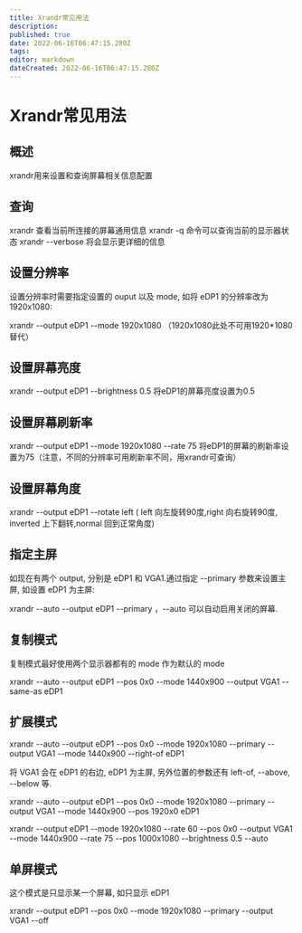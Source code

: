 ```yaml
---
title: Xrandr常见用法
description: 
published: true
date: 2022-06-16T06:47:15.280Z
tags: 
editor: markdown
dateCreated: 2022-06-16T06:47:15.280Z
---
```


# Xrandr常见用法
## 概述
xrandr用来设置和查询屏幕相关信息配置

## 查询
xrandr 查看当前所连接的屏幕通用信息
xrandr -q 命令可以查询当前的显示器状态
xrandr --verbose 将会显示更详细的信息
## 设置分辨率
设置分辨率时需要指定设置的 ouput 以及 mode, 如将 eDP1 的分辨率改为 1920x1080:

 xrandr --output eDP1 --mode 1920x1080 （1920x1080此处不可用1920*1080替代）
## 设置屏幕亮度
xrandr --output eDP1 --brightness 0.5 将eDP1的屏幕亮度设置为0.5
## 设置屏幕刷新率
xrandr --output eDP1 --mode 1920x1080 --rate 75 将eDP1的屏幕的刷新率设置为75（注意，不同的分辨率可用刷新率不同，用xrandr可查询）
## 设置屏幕角度
xrandr --output eDP1 --rotate left ( left 向左旋转90度,right 向右旋转90度, inverted 上下翻转,normal 回到正常角度)
## 指定主屏
如现在有两个 output, 分别是 eDP1 和 VGA1.通过指定 --primary 参数来设置主屏, 如设置 eDP1 为主屏:

xrandr --auto --output eDP1 --primary ，--auto 可以自动启用关闭的屏幕.
## 复制模式
复制模式最好使用两个显示器都有的 mode 作为默认的 mode

xrandr --auto --output eDP1 --pos 0x0 --mode 1440x900 --output VGA1 --same-as eDP1
## 扩展模式
 xrandr --auto --output eDP1 --pos 0x0 --mode 1920x1080 --primary --output VGA1 --mode 1440x900 --right-of eDP1
 
将 VGA1 会在 eDP1 的右边, eDP1 为主屏, 另外位置的参数还有 left-of, --above, --below 等.

 xrandr --auto --output eDP1 --pos 0x0 --mode 1920x1080 --primary --output VGA1 --mode 1440x900 --pos 1920x0 eDP1
 
xrandr --output eDP1  --mode 1920x1080 --rate 60 --pos 0x0 --output VGA1 --mode 1440x900 --rate 75 --pos 1000x1080 --brightness 0.5 --auto 
## 单屏模式
这个模式是只显示某一个屏幕, 如只显示 eDP1

 xrandr --output eDP1 --pos 0x0 --mode 1920x1080 --primary --output VGA1 --off